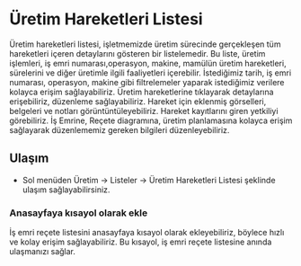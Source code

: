 
# Üretim Hareketleri Listesi

Üretim hareketleri listesi, işletmemizde üretim sürecinde gerçekleşen tüm hareketleri içeren detaylarını gösteren bir listelemedir. 
Bu liste, üretim işlemleri, iş emri numarası,operasyon, makine, mamülün üretim hareketleri, sürelerini ve diğer üretimle ilgili faaliyetleri içerebilir. 
İstediğimiz tarih, iş emri numarası, operasyon, makine gibi filtrelemeler yaparak istediğimiz verilere kolayca erişim sağlayabiliriz.
Üretim hareketlerine tıklayarak detaylarına erişebiliriz, düzenleme sağlayabiliriz.
Hareket için eklenmiş görselleri, belgeleri ve notları görüntüntüleyebiliriz.
Hareket kayıtlarını giren yetkiliyi görebiliriz.
İş Emrine, Reçete diagramına, üretim planlamasına kolayca erişim sağlayarak düzenlememiz gereken bilgileri düzenleyebiliriz.

## Ulaşım

- Sol menüden Üretim -> Listeler -> Üretim Hareketleri Listesi şeklinde ulaşım sağlayabilirsiniz.

### Anasayfaya kısayol olarak ekle 

İş emri reçete listesini anasayfaya kısayol olarak ekleyebiliriz, böylece hızlı ve kolay erişim sağlayabiliriz.
Bu kısayol, iş emri reçete listesine anında ulaşmanızı sağlar.